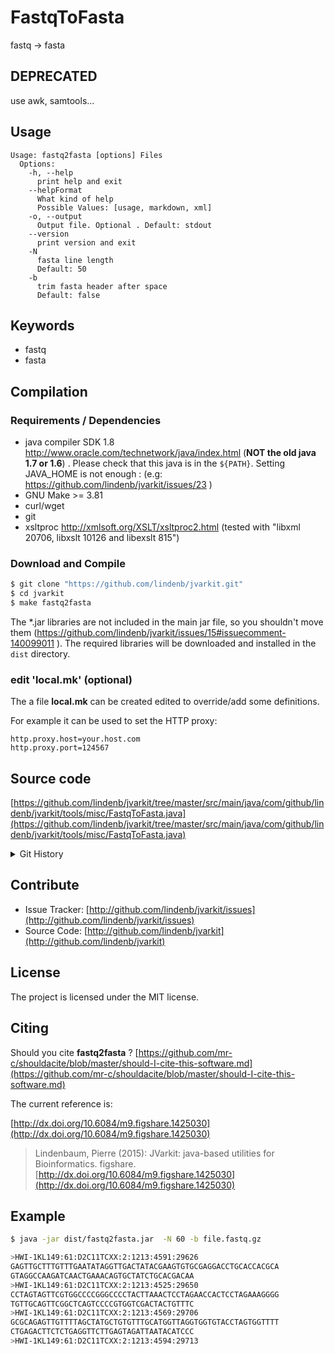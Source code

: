 # FastqToFasta

fastq -> fasta


## DEPRECATED

use awk, samtools...

## Usage

```
Usage: fastq2fasta [options] Files
  Options:
    -h, --help
      print help and exit
    --helpFormat
      What kind of help
      Possible Values: [usage, markdown, xml]
    -o, --output
      Output file. Optional . Default: stdout
    --version
      print version and exit
    -N
      fasta line length
      Default: 50
    -b
      trim fasta header after space
      Default: false

```


## Keywords

 * fastq
 * fasta


## Compilation

### Requirements / Dependencies

* java compiler SDK 1.8 http://www.oracle.com/technetwork/java/index.html (**NOT the old java 1.7 or 1.6**) . Please check that this java is in the `${PATH}`. Setting JAVA_HOME is not enough : (e.g: https://github.com/lindenb/jvarkit/issues/23 )
* GNU Make >= 3.81
* curl/wget
* git
* xsltproc http://xmlsoft.org/XSLT/xsltproc2.html (tested with "libxml 20706, libxslt 10126 and libexslt 815")


### Download and Compile

```bash
$ git clone "https://github.com/lindenb/jvarkit.git"
$ cd jvarkit
$ make fastq2fasta
```

The *.jar libraries are not included in the main jar file, so you shouldn't move them (https://github.com/lindenb/jvarkit/issues/15#issuecomment-140099011 ).
The required libraries will be downloaded and installed in the `dist` directory.

### edit 'local.mk' (optional)

The a file **local.mk** can be created edited to override/add some definitions.

For example it can be used to set the HTTP proxy:

```
http.proxy.host=your.host.com
http.proxy.port=124567
```
## Source code 

[https://github.com/lindenb/jvarkit/tree/master/src/main/java/com/github/lindenb/jvarkit/tools/misc/FastqToFasta.java](https://github.com/lindenb/jvarkit/tree/master/src/main/java/com/github/lindenb/jvarkit/tools/misc/FastqToFasta.java)


<details>
<summary>Git History</summary>

```
Mon May 15 10:41:51 2017 +0200 ; cont ; https://github.com/lindenb/jvarkit/commit/c13a658b2ed3bc5dd6ade57190e1dab05bf70612
Mon Apr 24 17:49:35 2017 +0200 ; cont jcommander ; https://github.com/lindenb/jvarkit/commit/d822a90a1eaba26a4d874472ccd45e689e8ba063
Fri May 23 15:00:53 2014 +0200 ; cont moving to htsjdk ; https://github.com/lindenb/jvarkit/commit/81f98e337322928b07dfcb7a4045ba2464b7afa7
Mon May 12 10:28:28 2014 +0200 ; first sed on files ; https://github.com/lindenb/jvarkit/commit/79ae202e237f53b7edb94f4326fee79b2f71b8e8
Thu Feb 27 17:10:54 2014 +0100 ; cont, fix bug in bam2fastq, shortread, starting change-ref bam, extract clipped seq ; https://github.com/lindenb/jvarkit/commit/d83138c95883cf87078565b54614b2aa7aa04740
Sun Feb 2 18:55:03 2014 +0100 ; cont ; https://github.com/lindenb/jvarkit/commit/abd24b56ec986dada1e5162be5bbd0dac0c2d57c
Thu Nov 28 14:54:21 2013 +0100 ; cont ; https://github.com/lindenb/jvarkit/commit/6bd741fe898f5d735e5ada6b59222f8818c08baf
Wed Nov 27 20:00:16 2013 +0100 ; abstract bam filter ; https://github.com/lindenb/jvarkit/commit/6da95f7c2f27ea15634c8f3504cdc71495020248
```

</details>

## Contribute

- Issue Tracker: [http://github.com/lindenb/jvarkit/issues](http://github.com/lindenb/jvarkit/issues)
- Source Code: [http://github.com/lindenb/jvarkit](http://github.com/lindenb/jvarkit)

## License

The project is licensed under the MIT license.

## Citing

Should you cite **fastq2fasta** ? [https://github.com/mr-c/shouldacite/blob/master/should-I-cite-this-software.md](https://github.com/mr-c/shouldacite/blob/master/should-I-cite-this-software.md)

The current reference is:

[http://dx.doi.org/10.6084/m9.figshare.1425030](http://dx.doi.org/10.6084/m9.figshare.1425030)

> Lindenbaum, Pierre (2015): JVarkit: java-based utilities for Bioinformatics. figshare.
> [http://dx.doi.org/10.6084/m9.figshare.1425030](http://dx.doi.org/10.6084/m9.figshare.1425030)



## Example

```bash
$ java -jar dist/fastq2fasta.jar  -N 60 -b file.fastq.gz

>HWI-1KL149:61:D2C11TCXX:2:1213:4591:29626
GAGTTGCTTTGTTTGAATATAGGTTGACTATACGAAGTGTGCGAGGACCTGCACCACGCA
GTAGGCCAAGATCAACTGAAACAGTGCTATCTGCACGACAA
>HWI-1KL149:61:D2C11TCXX:2:1213:4525:29650
CCTAGTAGTTCGTGGCCCCGGGCCCCTACTTAAACTCCTAGAACCACTCCTAGAAAGGGG
TGTTGCAGTTCGGCTCAGTCCCCGTGGTCGACTACTGTTTC
>HWI-1KL149:61:D2C11TCXX:2:1213:4569:29706
GCGCAGAGTTGTTTTAGCTATGCTGTGTTTGCATGGTTAGGTGGTGTACCTAGTGGTTTT
CTGAGACTTCTCTGAGGTTCTTGAGTAGATTAATACATCCC
>HWI-1KL149:61:D2C11TCXX:2:1213:4594:29713

```



